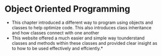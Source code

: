 # Object Oriented Programming

* This chapter introduced a different way to program using objects and classes to help optimize code. This also introduces class inheritance and how classes connect with one another
* This website offered a much easier and simple way tounderstand classes and methods within these classes and provided clear insight as to how to be used effectively and effciently.*
